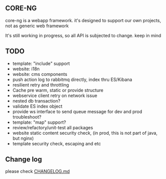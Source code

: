 ## CORE-NG
core-ng is a webapp framework. it's designed to support our own projects, not as generic web framework

It's still working in progress, so all API is subjected to change. keep in mind

## TODO
* template: "include" support
* website: i18n
* website: cms components
* push action log to rabbitmq directly, index thru ES/Kibana
* resilient retry and throttling
* Cache pre warm, static or provide structure
* webservice client retry on network issue
* nested db transaction?
* validate ES index object
* provide ws interface to send queue message for dev and prod troubleshoot?
* template: "map" support?
* review/refactory/unit-test all packages
* website static content security check, (in prod, this is not part of java, but nginx)
* template security check, escaping and etc

## Change log
please check [CHANGELOG.md](CHANGELOG.md)

